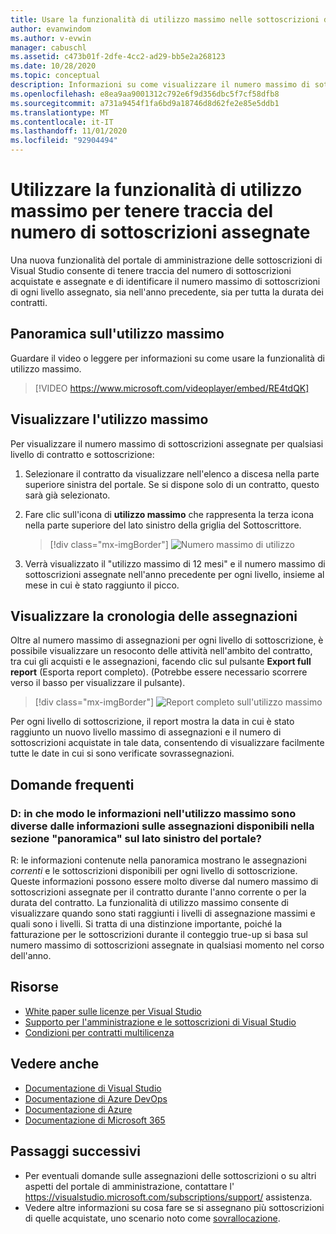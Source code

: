 ```yaml
---
title: Usare la funzionalità di utilizzo massimo nelle sottoscrizioni di Visual Studio
author: evanwindom
ms.author: v-evwin
manager: cabuschl
ms.assetid: c473b01f-2dfe-4cc2-ad29-bb5e2a268123
ms.date: 10/28/2020
ms.topic: conceptual
description: Informazioni su come visualizzare il numero massimo di sottoscrizioni assegnate nel portale di amministrazione
ms.openlocfilehash: e8ea9aa9001312c792e6f9d356dbc5f7cf58dfb8
ms.sourcegitcommit: a731a9454f1fa6bd9a18746d8d62fe2e85e5ddb1
ms.translationtype: MT
ms.contentlocale: it-IT
ms.lasthandoff: 11/01/2020
ms.locfileid: "92904494"
---
```

# <a name="use-the-maximum-usage-feature-to-track-the-number-of-assigned-subscriptions"></a>Utilizzare la funzionalità di utilizzo massimo per tenere traccia del numero di sottoscrizioni assegnate
Una nuova funzionalità del portale di amministrazione delle sottoscrizioni di Visual Studio consente di tenere traccia del numero di sottoscrizioni acquistate e assegnate e di identificare il numero massimo di sottoscrizioni di ogni livello assegnato, sia nell'anno precedente, sia per tutta la durata dei contratti. 

## <a name="maximum-usage-overview"></a>Panoramica sull'utilizzo massimo
Guardare il video o leggere per informazioni su come usare la funzionalità di utilizzo massimo. 
> [!VIDEO https://www.microsoft.com/videoplayer/embed/RE4tdQK] 

## <a name="view-your-maximum-usage"></a>Visualizzare l'utilizzo massimo
Per visualizzare il numero massimo di sottoscrizioni assegnate per qualsiasi livello di contratto e sottoscrizione:
1. Selezionare il contratto da visualizzare nell'elenco a discesa nella parte superiore sinistra del portale. Se si dispone solo di un contratto, questo sarà già selezionato.
2. Fare clic sull'icona di **utilizzo massimo** che rappresenta la terza icona nella parte superiore del lato sinistro della griglia del Sottoscrittore.  

    > [!div class="mx-imgBorder"]
    > ![Numero massimo di utilizzo](_img/maximum-usage/maximum-usage-menu.png "Fare clic sul pulsante utilizzo massimo per visualizzare il numero massimo di ogni tipo di sottoscrizione assegnata.")

3. Verrà visualizzato il "utilizzo massimo di 12 mesi" e il numero massimo di sottoscrizioni assegnate nell'anno precedente per ogni livello, insieme al mese in cui è stato raggiunto il picco.    

## <a name="view-your-assignment-history"></a>Visualizzare la cronologia delle assegnazioni
Oltre al numero massimo di assegnazioni per ogni livello di sottoscrizione, è possibile visualizzare un resoconto delle attività nell'ambito del contratto, tra cui gli acquisti e le assegnazioni, facendo clic sul pulsante **Export full report** (Esporta report completo).  (Potrebbe essere necessario scorrere verso il basso per visualizzare il pulsante).  

> [!div class="mx-imgBorder"]
> ![Report completo sull'utilizzo massimo](_img/maximum-usage/maximum-usage-full-report.png "Il report completo include un record di tutti gli acquisti e le assegnazioni delle sottoscrizioni.")

Per ogni livello di sottoscrizione, il report mostra la data in cui è stato raggiunto un nuovo livello massimo di assegnazioni e il numero di sottoscrizioni acquistate in tale data, consentendo di visualizzare facilmente tutte le date in cui si sono verificate sovrassegnazioni.  

## <a name="frequently-asked-questions"></a>Domande frequenti
### <a name="q-how-is-the-information-in-the-maximum-usage-different-from-the-assignment-information-available-in-the-overview-section-on-the-left-side-of-the-portal"></a>D: in che modo le informazioni nell'utilizzo massimo sono diverse dalle informazioni sulle assegnazioni disponibili nella sezione "panoramica" sul lato sinistro del portale?
R: le informazioni contenute nella panoramica mostrano le assegnazioni *correnti* e le sottoscrizioni disponibili per ogni livello di sottoscrizione.  Queste informazioni possono essere molto diverse dal numero massimo di sottoscrizioni assegnate per il contratto durante l'anno corrente o per la durata del contratto.  La funzionalità di utilizzo massimo consente di visualizzare quando sono stati raggiunti i livelli di assegnazione massimi e quali sono i livelli.  Si tratta di una distinzione importante, poiché la fatturazione per le sottoscrizioni durante il conteggio true-up si basa sul numero massimo di sottoscrizioni assegnate in qualsiasi momento nel corso dell'anno. 

## <a name="resources"></a>Risorse
- [White paper sulle licenze per Visual Studio](https://visualstudio.microsoft.com/wp-content/uploads/2019/06/Visual-Studio-Licensing-Whitepaper-May-2019.pdf)
- [Supporto per l'amministrazione e le sottoscrizioni di Visual Studio](https://visualstudio.microsoft.com/support/support-overview-vs)
- [Condizioni per contratti multilicenza](https://www.microsoft.com/licensing/product-licensing/products.aspx)

## <a name="see-also"></a>Vedere anche
- [Documentazione di Visual Studio](/visualstudio/)
- [Documentazione di Azure DevOps](/azure/devops/)
- [Documentazione di Azure](/azure/)
- [Documentazione di Microsoft 365](/microsoft-365/)

## <a name="next-steps"></a>Passaggi successivi
- Per eventuali domande sulle assegnazioni delle sottoscrizioni o su altri aspetti del portale di amministrazione, contattare l' https://visualstudio.microsoft.com/subscriptions/support/ assistenza. 
- Vedere altre informazioni su cosa fare se si assegnano più sottoscrizioni di quelle acquistate, uno scenario noto come [sovrallocazione](handle-overclaimed-license.md).